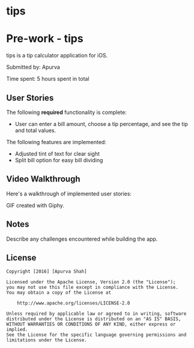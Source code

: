 # tips
# Pre-work - tips

tips is a tip calculator application for iOS.

Submitted by: Apurva

Time spent: 5 hours spent in total

## User Stories

The following **required** functionality is complete:
* User can enter a bill amount, choose a tip percentage, and see the tip and total values.

The following features are implemented:
- Adjusted tint of text for clear sight
- Split bill option for easy bill dividing


## Video Walkthrough 

Here's a walkthrough of implemented user stories:

<div style="max-width: 500px;" id="_giphy_W3gWRV18Ce8xO"></div><script>var _giphy = _giphy || []; _giphy.push({id: "W3gWRV18Ce8xO",w: 264, h: 480, clickthrough_url: "https://giphy.com/gifs/W3gWRV18Ce8xO"});var g = document.createElement("script"); g.type = "text/javascript"; g.async = true;g.src = ("https:" == document.location.protocol ? "https://" : "http://") + "giphy.com/static/js/widgets/embed.js";var s = document.getElementsByTagName("script")[0]; s.parentNode.insertBefore(g, s);</script>

GIF created with Giphy.

## Notes

Describe any challenges encountered while building the app.



## License

    Copyright [2016] [Apurva Shah]
 
    Licensed under the Apache License, Version 2.0 (the "License");
    you may not use this file except in compliance with the License.
    You may obtain a copy of the License at

        http://www.apache.org/licenses/LICENSE-2.0

    Unless required by applicable law or agreed to in writing, software
    distributed under the License is distributed on an "AS IS" BASIS,
    WITHOUT WARRANTIES OR CONDITIONS OF ANY KIND, either express or implied.
    See the License for the specific language governing permissions and
    limitations under the License.

